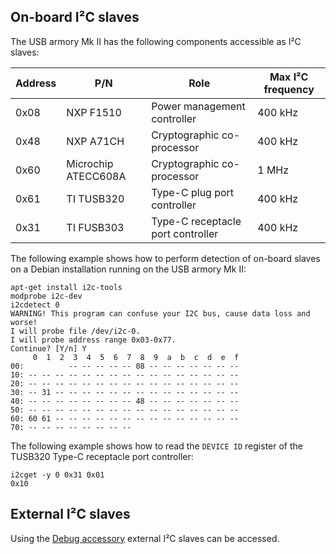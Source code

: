 ## On-board I²C slaves

The USB armory Mk II has the following components accessible as I²C slaves:

| Address | P/N                 | Role                              | Max I²C frequency |
|---------|---------------------|-----------------------------------|-------------------|
| 0x08    | NXP F1510           | Power management controller       |           400 kHz |
| 0x48    | NXP A71CH           | Cryptographic co-processor        |           400 kHz |
| 0x60    | Microchip ATECC608A | Cryptographic co-processor        |             1 MHz |
| 0x61    | TI TUSB320          | Type-C plug port controller       |           400 kHz |
| 0x31    | TI FUSB303          | Type-C receptacle port controller |           400 kHz |

The following example shows how to perform detection of on-board slaves on a
Debian installation running on the USB armory Mk II:

```
apt-get install i2c-tools
modprobe i2c-dev
i2cdetect 0
WARNING! This program can confuse your I2C bus, cause data loss and worse!
I will probe file /dev/i2c-0.
I will probe address range 0x03-0x77.
Continue? [Y/n] Y
     0  1  2  3  4  5  6  7  8  9  a  b  c  d  e  f
00:          -- -- -- -- -- 08 -- -- -- -- -- -- --
10: -- -- -- -- -- -- -- -- -- -- -- -- -- -- -- --
20: -- -- -- -- -- -- -- -- -- -- -- -- -- -- -- --
30: -- 31 -- -- -- -- -- -- -- -- -- -- -- -- -- --
40: -- -- -- -- -- -- -- -- 48 -- -- -- -- -- -- --
50: -- -- -- -- -- -- -- -- -- -- -- -- -- -- -- --
60: 60 61 -- -- -- -- -- -- -- -- -- -- -- -- -- --
70: -- -- -- -- -- -- -- --
```

The following example shows how to read the `DEVICE ID` register of the TUSB320
Type-C receptacle port controller:

```
i2cget -y 0 0x31 0x01
0x10
```

## External I²C slaves

Using the [Debug accessory](https://github.com/inversepath/usbarmory/tree/master/hardware/mark-two-debug-accessory)
external I²C slaves can be accessed.
